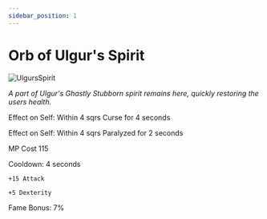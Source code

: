```yaml
---
sidebar_position: 1
---
```


# Orb of Ulgur's Spirit
 
![UlgursSpirit](https://vwiki.valorserver.com/api/item/picture/orb%20of%20ulgur's%20spirit)

<i>A part of Ulgur's Ghastly Stubborn spirit remains here, quickly restoring the users health.</i>

Effect on Self: Within 4 sqrs Curse for 4 seconds

Effect on Self: Within 4 sqrs Paralyzed for 2 seconds

MP Cost 115

Cooldown: 4 seconds

    +15 Attack
    
    +5 Dexterity

Fame Bonus: 7%
